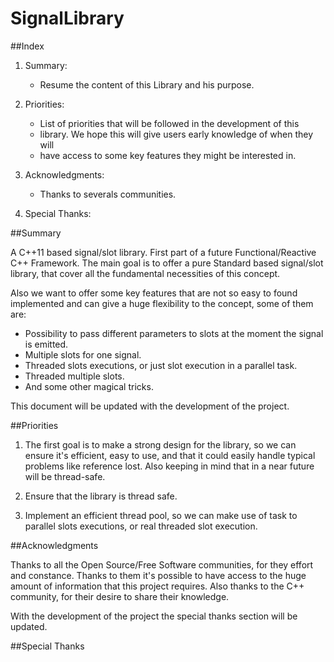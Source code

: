 SignalLibrary
=============

##Index

 1. Summary:
     * Resume the content of this Library and his purpose.

 2. Priorities:
     * List of priorities that will be followed in the development of this
     * library. We hope this will give users early knowledge of when they will
     * have access to some key features they might be interested in.

 3. Acknowledgments:
     * Thanks to severals communities.

 4. Special Thanks:

##Summary

A C++11 based signal/slot library. First part of a future Functional/Reactive
C++ Framework. The main goal is to offer a pure Standard based signal/slot library,
that cover all the fundamental necessities of this concept.

Also we want to offer some key features that are not so easy to found implemented
and can give a huge flexibility to the concept, some of them are:

   - Possibility to pass different parameters to slots at the moment the signal
     is emitted.
   - Multiple slots for one signal.
   - Threaded slots executions, or just slot execution in a parallel task.
   - Threaded multiple slots.
   - And some other magical tricks.

This document will be updated with the development of the project.

##Priorities

 1. The first goal is to make a strong design for the library, so we can ensure
    it's efficient, easy to use, and that it could easily handle typical problems
    like reference lost. Also keeping in mind that in a near future will be
    thread-safe.

 2. Ensure that the library is thread safe.

 3. Implement an efficient thread pool, so we can make use of task to parallel
    slots executions, or real threaded slot execution.

##Acknowledgments

Thanks to all the Open Source/Free Software communities, for they effort and
constance. Thanks to them it's possible to have access to the huge amount of
information that this project requires. Also thanks to the C++ community,
for their desire to share their knowledge.

With the development of the project the special thanks section will be updated.

##Special Thanks

